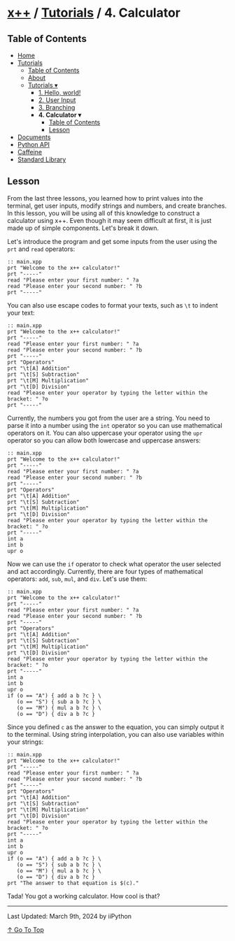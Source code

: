 # [x++](../README.md) / [Tutorials](../tutorials.md) / 4. Calculator

## Table of Contents

- [Home](../README.md)
- [Tutorials](../tutorials.md)
    - [Table of Contents](../tutorials.md#table-of-contents)
    - [About](../tutorials.md#about)
    - [Tutorials ▾](../tutorials.md#tutorials)
        - [1. Hello, world!](hello-world.md)
        - [2. User Input](user-input.md)
        - [3. Branching](branching.md)
        - **4. Calculator ▾**
            - [Table of Contents](#table-of-contents)
            - [Lesson](#lesson)
- [Documents](../documents.md)
- [Python API](../python-api.md)
- [Caffeine](../caffeine.md)
- [Standard Library](../stdlib.md)

## Lesson

From the last three lessons, you learned how to print values into the terminal, get user inputs, modify strings and numbers, and create branches. In this lesson, you will be using all of this knowledge to construct a calculator using x++. Even though it may seem difficult at first, it is just made up of simple components. Let's break it down.

Let's introduce the program and get some inputs from the user using the `prt` and `read` operators:

```xpp
:: main.xpp
prt "Welcome to the x++ calculator!"
prt "-----"
read "Please enter your first number: " ?a
read "Please enter your second number: " ?b
prt "-----"
```

You can also use escape codes to format your texts, such as `\t` to indent your text:

```xpp
:: main.xpp
prt "Welcome to the x++ calculator!"
prt "-----"
read "Please enter your first number: " ?a
read "Please enter your second number: " ?b
prt "-----"
prt "Operators"
prt "\t[A] Addition"
prt "\t[S] Subtraction"
prt "\t[M] Multiplication"
prt "\t[D] Division"
read "Please enter your operator by typing the letter within the bracket: " ?o
prt "-----"
```

Currently, the numbers you got from the user are a string. You need to parse it into a number using the `int` operator so you can use mathematical operators on it. You can also uppercase your operator using the `upr` operator so you can allow both lowercase and uppercase answers:

```xpp
:: main.xpp
prt "Welcome to the x++ calculator!"
prt "-----"
read "Please enter your first number: " ?a
read "Please enter your second number: " ?b
prt "-----"
prt "Operators"
prt "\t[A] Addition"
prt "\t[S] Subtraction"
prt "\t[M] Multiplication"
prt "\t[D] Division"
read "Please enter your operator by typing the letter within the bracket: " ?o
prt "-----"
int a
int b
upr o
```

Now we can use the `if` operator to check what operator the user selected and act accordingly. Currently, there are four types of mathematical operators: `add`, `sub`, `mul`, and `div`. Let's use them:

```xpp
:: main.xpp
prt "Welcome to the x++ calculator!"
prt "-----"
read "Please enter your first number: " ?a
read "Please enter your second number: " ?b
prt "-----"
prt "Operators"
prt "\t[A] Addition"
prt "\t[S] Subtraction"
prt "\t[M] Multiplication"
prt "\t[D] Division"
read "Please enter your operator by typing the letter within the bracket: " ?o
prt "-----"
int a
int b
upr o
if (o == "A") { add a b ?c } \
   (o == "S") { sub a b ?c } \
   (o == "M") { mul a b ?c } \
   (o == "D") { div a b ?c }
```

Since you defined `c` as the answer to the equation, you can simply output it to the terminal. Using string interpolation, you can also use variables within your strings:

```xpp
:: main.xpp
prt "Welcome to the x++ calculator!"
prt "-----"
read "Please enter your first number: " ?a
read "Please enter your second number: " ?b
prt "-----"
prt "Operators"
prt "\t[A] Addition"
prt "\t[S] Subtraction"
prt "\t[M] Multiplication"
prt "\t[D] Division"
read "Please enter your operator by typing the letter within the bracket: " ?o
prt "-----"
int a
int b
upr o
if (o == "A") { add a b ?c } \
   (o == "S") { sub a b ?c } \
   (o == "M") { mul a b ?c } \
   (o == "D") { div a b ?c }
prt "The answer to that equation is $(c)."
```

Tada! You got a working calculator. How cool is that?

---

Last Updated: March 9th, 2024 by iiPython

[↑ Go To Top](#x--tutorials--4-calculator)